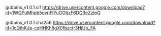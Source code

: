 gubbins_v1.0.1.sif  https://drive.usercontent.google.com/download?id=1WQPuMhpb5qvnFlYuGOtjzF6DQ3eZzIpQ

gubbins_v1.0.1.sha256  https://drive.usercontent.google.com/download?id=1cQthKJp-cqHHKh5gX0fbzctr3HjUb_FA
